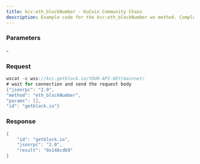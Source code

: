 ```yaml
---
title: kcc:eth_blockNumber - KuCoin Community Chain
description: Example code for the kcc:eth_blockNumber ws method. Сomplete guide on how to use kcc:eth_blockNumber ws in GetBlock.io Web3 documentation.
---
```


### Parameters


\-

### Request

``` java
wscat -c wss://kcc.getblock.io/YOUR-API-KEY/mainnet/ 
# wait for connection and send the request body 
{"jsonrpc": "2.0",
"method": "eth_blockNumber",
"params": [],
"id": "getblock.io"}
```

###  Response

``` java
{
    "id": "getblock.io",
    "jsonrpc": "2.0",
    "result": "0x148cdb9"
}
```

